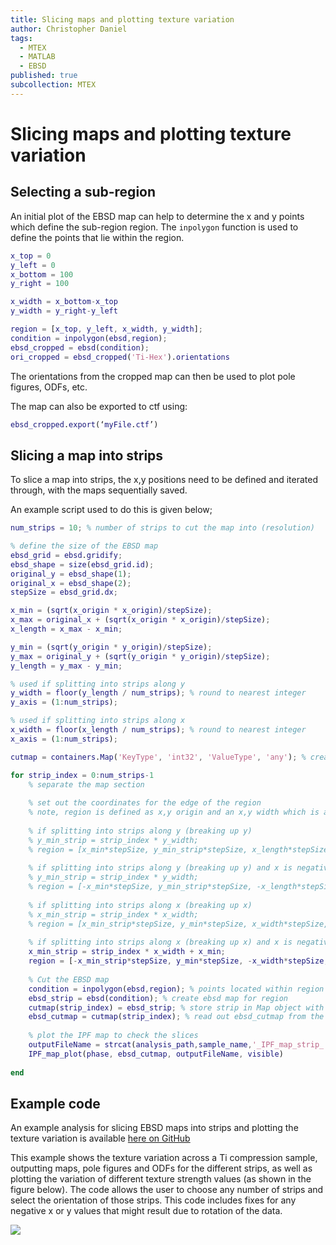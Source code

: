 ```yaml
---
title: Slicing maps and plotting texture variation
author: Christopher Daniel
tags:
  - MTEX
  - MATLAB
  - EBSD
published: true
subcollection: MTEX
---
```


# Slicing maps and plotting texture variation

## Selecting a sub-region

An initial plot of the EBSD map can help to determine the x and y points which define the sub-region region. The `inpolygon` function is used to define the points that lie within the region.

```matlab
x_top = 0
y_left = 0
x_bottom = 100
y_right = 100

x_width = x_bottom-x_top
y_width = y_right-y_left

region = [x_top, y_left, x_width, y_width];
condition = inpolygon(ebsd,region);
ebsd_cropped = ebsd(condition);
ori_cropped = ebsd_cropped('Ti-Hex').orientations
```

The orientations from the cropped map can then be used to plot pole figures, ODFs, etc.

The map can also be exported to ctf using:

```matlab
ebsd_cropped.export(‘myFile.ctf’)
```

## Slicing a map into strips

To slice a map into strips, the x,y positions need to be defined and iterated through, with the maps sequentially saved.

An example script used to do this is given below;

```matlab
num_strips = 10; % number of strips to cut the map into (resolution)

% define the size of the EBSD map
ebsd_grid = ebsd.gridify;
ebsd_shape = size(ebsd_grid.id);
original_y = ebsd_shape(1);
original_x = ebsd_shape(2);
stepSize = ebsd_grid.dx;

x_min = (sqrt(x_origin * x_origin)/stepSize);
x_max = original_x + (sqrt(x_origin * x_origin)/stepSize);
x_length = x_max - x_min;

y_min = (sqrt(y_origin * y_origin)/stepSize);
y_max = original_y + (sqrt(y_origin * y_origin)/stepSize);
y_length = y_max - y_min;

% used if splitting into strips along y
y_width = floor(y_length / num_strips); % round to nearest integer
y_axis = (1:num_strips);

% used if splitting into strips along x
x_width = floor(x_length / num_strips); % round to nearest integer
x_axis = (1:num_strips);

cutmap = containers.Map('KeyType', 'int32', 'ValueType', 'any'); % creates an empty Map object

for strip_index = 0:num_strips-1
    % separate the map section
    
    % set out the coordinates for the edge of the region
    % note, region is defined as x,y origin and an x,y width which is added onto the origin
    
    % if splitting into strips along y (breaking up y)
    % y_min_strip = strip_index * y_width;
    % region = [x_min*stepSize, y_min_strip*stepSize, x_length*stepSize, y_width*stepSize];
    
    % if splitting into strips along y (breaking up y) and x is negative
    % y_min_strip = strip_index * y_width;
    % region = [-x_min*stepSize, y_min_strip*stepSize, -x_length*stepSize, y_width*stepSize];
    
    % if splitting into strips along x (breaking up x)
    % x_min_strip = strip_index * x_width;
    % region = [x_min_strip*stepSize, y_min*stepSize, x_width*stepSize, y_length*stepSize];
    
    % if splitting into strips along x (breaking up x) and x is negative
    x_min_strip = strip_index * x_width + x_min;
    region = [-x_min_strip*stepSize, y_min*stepSize, -x_width*stepSize, y_length*stepSize];
    
    % Cut the EBSD map
    condition = inpolygon(ebsd,region); % points located within region
    ebsd_strip = ebsd(condition); % create ebsd map for region
    cutmap(strip_index) = ebsd_strip; % store strip in Map object with index
    ebsd_cutmap = cutmap(strip_index); % read out ebsd_cutmap from the Map object
    
    % plot the IPF map to check the slices
    outputFileName = strcat(analysis_path,sample_name,'_IPF_map_strip_',num2str(strip_index))
    IPF_map_plot(phase, ebsd_cutmap, outputFileName, visible)
    
end
``` 

## Example code

An example analysis for slicing EBSD maps into strips and plotting the texture variation is available [here on GitHub](https://github.com/LightForm-group/MTEX-texture-slice-analysis)

This example shows the texture variation across a Ti compression sample, outputting maps, pole figures and ODFs for the different strips, as well as plotting the variation of different texture strength values (as shown in the figure below). The code allows the user to choose any number of strips and select the orientation of those strips. This code includes fixes for any negative x or y values that might result due to rotation of the data.

![](/wiki/assets/images/texture_variation_FE_results.png)


